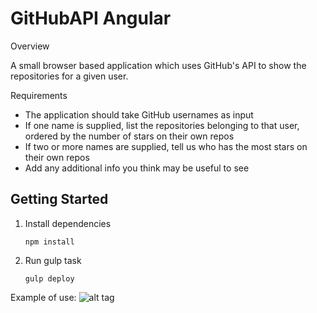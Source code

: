 # GitHubAPI Angular
Overview

A small browser based application which uses GitHub's API to show the repositories for a given user. 

Requirements
- The application should take GitHub usernames as input
- If one name is supplied, list the repositories belonging to that user, ordered by the number of stars on their own repos
- If two or more names are supplied, tell us who has the most stars on their own repos
- Add any additional info you think may be useful to see

## Getting Started
1. Install dependencies
    
    ```
    npm install
    ```

3. Run gulp task
    
    ``` 
    gulp deploy
    ```

Example of use:
![alt tag](http://i.imgur.com/Tagchff.png)